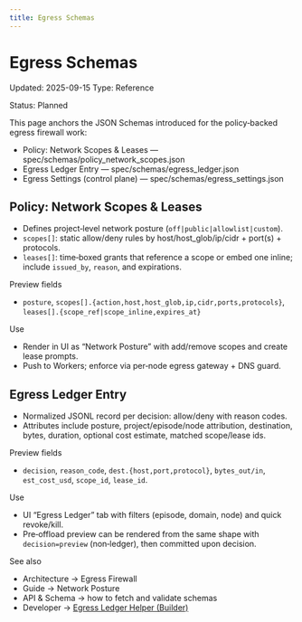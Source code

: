 ```yaml
---
title: Egress Schemas
---
```


# Egress Schemas

Updated: 2025-09-15
Type: Reference

Status: Planned

This page anchors the JSON Schemas introduced for the policy‑backed egress firewall work:

- Policy: Network Scopes & Leases — spec/schemas/policy_network_scopes.json
- Egress Ledger Entry — spec/schemas/egress_ledger.json
- Egress Settings (control plane) — spec/schemas/egress_settings.json

## Policy: Network Scopes & Leases
- Defines project‑level network posture (`off|public|allowlist|custom`).
- `scopes[]`: static allow/deny rules by host/host_glob/ip/cidr + port(s) + protocols.
- `leases[]`: time‑boxed grants that reference a scope or embed one inline; include `issued_by`, `reason`, and expirations.

Preview fields
- `posture`, `scopes[].{action,host,host_glob,ip,cidr,ports,protocols}`, `leases[].{scope_ref|scope_inline,expires_at}`

Use
- Render in UI as “Network Posture” with add/remove scopes and create lease prompts.
- Push to Workers; enforce via per‑node egress gateway + DNS guard.

## Egress Ledger Entry
- Normalized JSONL record per decision: allow/deny with reason codes.
- Attributes include posture, project/episode/node attribution, destination, bytes, duration, optional cost estimate, matched scope/lease ids.

Preview fields
- `decision`, `reason_code`, `dest.{host,port,protocol}`, `bytes_out/in`, `est_cost_usd`, `scope_id`, `lease_id`.

Use
- UI “Egress Ledger” tab with filters (episode, domain, node) and quick revoke/kill.
- Pre‑offload preview can be rendered from the same shape with `decision=preview` (non‑ledger), then committed upon decision.

See also
- Architecture → Egress Firewall
- Guide → Network Posture
- API & Schema → how to fetch and validate schemas
 - Developer → [Egress Ledger Helper (Builder)](../developer/style.md#egress-ledger-helper-builder)
